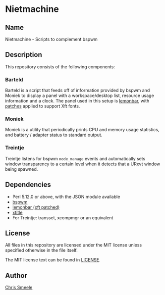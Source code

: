 Nietmachine
===========

Name
----

Nietmachine - Scripts to complement bspwm

Description
-----------

This repository consists of the following components:

### Barteld

Barteld is a script that feeds off of information provided by bspwm and
Moniek to display a panel with a workspace/desktop list, resource usage
information and a clock. The panel used in this setup is
[lemonbar](https://github.com/LemonBoy/bar), with
[patches](https://github.com/krypt-n/bar) applied to support Xft fonts.

### Moniek

Moniek is a utility that periodically prints CPU and memory usage
statistics, and battery / adapter status to standard output.

### Treintje

Treintje listens for bspwm `node_manage` events and automatically sets
window transparency to a certain level when it detects that a URxvt
window being spawned.

Dependencies
------------

- Perl 5.12.0 or above, with the JSON module available
- [bspwm](https://github.com/baskerville/bspwm)
- [lemonbar (xft patched)](https://github.com/krypt-n/bar)
- [xtitle](https://github.com/baskerville/xtitle)
- For Treintje: transset, xcompmgr or an equivalent

License
-------

All files in this repository are licensed under the MIT license unless
specified otherwise in the file itself.

The MIT license text can be found in [LICENSE](LICENSE).

Author
------

[Chris Smeele](https://github.com/cjsmeele)
